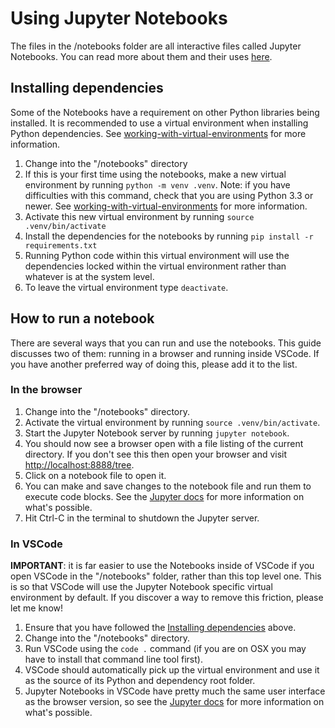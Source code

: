 # Using Jupyter Notebooks

The files in the /notebooks folder are all interactive files called Jupyter Notebooks. You can read more about them and their uses [here](https://jupyter.org/).

## Installing dependencies

Some of the Notebooks have a requirement on other Python libraries being installed. It is recommended to use a virtual environment when installing Python dependencies. See [working-with-virtual-environments](working-with-virtual-environments.md) for more information.

1. Change into the "/notebooks" directory
2. If this is your first time using the notebooks, make a new virtual environment by running `python -m venv .venv`. Note: if you have difficulties with this command, check that you are using Python 3.3 or newer. See [working-with-virtual-environments](working-with-virtual-environments.md) for more information.
3. Activate this new virtual environment by running `source .venv/bin/activate`
4. Install the dependencies for the notebooks by running `pip install -r requirements.txt`
5. Running Python code within this virtual environment will use the dependencies locked within the virtual environment rather than whatever is at the system level.
6. To leave the virtual environment type `deactivate`.

## How to run a notebook

There are several ways that you can run and use the notebooks. This guide discusses two of them: running in a browser and running inside VSCode. If you have another preferred way of doing this, please add it to the list.

### In the browser

1. Change into the "/notebooks" directory.
2. Activate the virtual environment by running `source .venv/bin/activate`.
3. Start the Jupyter Notebook server by running `jupyter notebook`.
4. You should now see a browser open with a file listing of the current directory. If you don't see this then open your browser and visit [http://localhost:8888/tree](http://localhost:8888/tree).
5. Click on a notebook file to open it.
6. You can make and save changes to the notebook file and run them to execute code blocks. See the [Jupyter docs](https://jupyter-notebook.readthedocs.io/en/stable/) for more information on what's possible.
7. Hit Ctrl-C in the terminal to shutdown the Jupyter server.

### In VSCode

**IMPORTANT**: it is far easier to use the Notebooks inside of VSCode if you open VSCode in the "/notebooks" folder, rather than this top level one. This is so that VSCode will use the Jupyter Notebook specific virtual environment by default. If you discover a way to remove this friction, please let me know!

1. Ensure that you have followed the [Installing dependencies](#installing-dependencies) above.
2. Change into the "/notebooks" directory.
3. Run VSCode using the `code .` command (if you are on OSX you may have to install that command line tool first).
4. VSCode should automatically pick up the virtual environment and use it as the source of its Python and dependency root folder.
5. Jupyter Notebooks in VSCode have pretty much the same user interface as the browser version, so see the [Jupyter docs](https://jupyter-notebook.readthedocs.io/en/stable/) for more information on what's possible.
